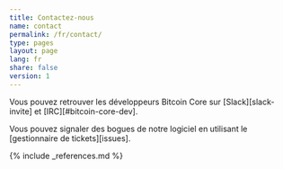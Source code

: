 ```yaml
---
title: Contactez-nous
name: contact
permalink: /fr/contact/
type: pages
layout: page
lang: fr
share: false
version: 1
---
```

Vous pouvez retrouver les développeurs Bitcoin Core sur [Slack][slack-invite] et [IRC][#bitcoin-core-dev].

Vous pouvez signaler des bogues de notre logiciel en utilisant le [gestionnaire de tickets][issues].

{% include _references.md %}